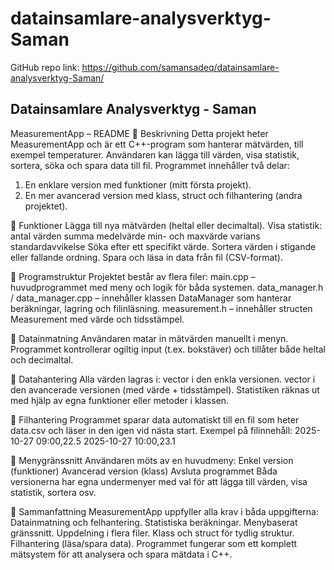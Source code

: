 # datainsamlare-analysverktyg-Saman

GitHub repo link: https://github.com/samansadeq/datainsamlare-analysverktyg-Saman/

## Datainsamlare Analysverktyg - Saman

MeasurementApp – README
🔹 Beskrivning
Detta projekt heter MeasurementApp och är ett C++-program som hanterar mätvärden, till exempel temperaturer.
Användaren kan lägga till värden, visa statistik, sortera, söka och spara data till fil.
Programmet innehåller två delar:
1. En enklare version med funktioner (mitt första projekt).
2. En mer avancerad version med klass, struct och filhantering (andra projektet).

🔹 Funktioner
Lägga till nya mätvärden (heltal eller decimaltal).
Visa statistik:
antal värden
summa
medelvärde
min- och maxvärde
varians
standardavvikelse
Söka efter ett specifikt värde.
Sortera värden i stigande eller fallande ordning.
Spara och läsa in data från fil (CSV-format).

🔹 Programstruktur
Projektet består av flera filer:
main.cpp – huvudprogrammet med meny och logik för båda systemen.
data_manager.h / data_manager.cpp – innehåller klassen DataManager som hanterar beräkningar, lagring och filinläsning.
measurement.h – innehåller structen Measurement med värde och tidsstämpel.

🔹 Datainmatning
Användaren matar in mätvärden manuellt i menyn.
Programmet kontrollerar ogiltig input (t.ex. bokstäver) och tillåter både heltal och decimaltal.

🔹 Datahantering
Alla värden lagras i:
vector<double> i den enkla versionen.
vector<Measurement> i den avancerade versionen (med värde + tidsstämpel).
Statistiken räknas ut med hjälp av egna funktioner eller metoder i klassen.

🔹 Filhantering
Programmet sparar data automatiskt till en fil som heter data.csv och läser in den igen vid nästa start.
Exempel på filinnehåll:
2025-10-27 09:00,22.5
2025-10-27 10:00,23.1

🔹 Menygränssnitt
Användaren möts av en huvudmeny:
Enkel version (funktioner)
Avancerad version (klass)
Avsluta programmet
Båda versionerna har egna undermenyer med val för att lägga till värden, visa statistik, sortera osv.

🔹 Sammanfattning
MeasurementApp uppfyller alla krav i båda uppgifterna:
Datainmatning och felhantering.
Statistiska beräkningar.
Menybaserat gränssnitt.
Uppdelning i flera filer.
Klass och struct för tydlig struktur.
Filhantering (läsa/spara data).
Programmet fungerar som ett komplett mätsystem för att analysera och spara mätdata i C++.
